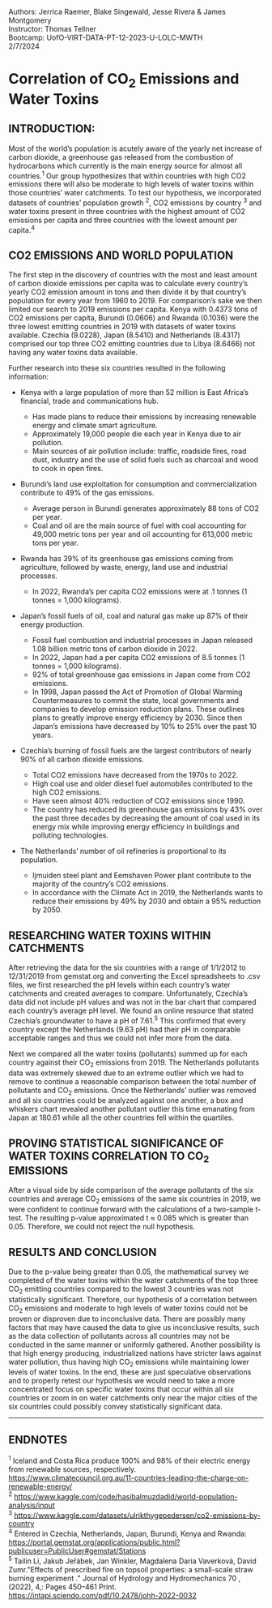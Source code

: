 Authors: Jerrica Raemer, Blake Singewald, Jesse Rivera & James Montgomery<br>
Instructor: Thomas Tellner<br>
Bootcamp: UofO-VIRT-DATA-PT-12-2023-U-LOLC-MWTH<br>
2/7/2024

# Correlation of CO<sub>2</sub> Emissions and Water Toxins

## INTRODUCTION:

  Most of the world’s population is acutely aware of the yearly net increase of carbon dioxide, a greenhouse gas released from the combustion of hydrocarbons which currently is the main energy source for almost all countries.<sup>1</sup> Our group hypothesizes that within countries with high CO2 emissions there will also be moderate to high levels of water toxins within those countries’ water catchments. To test our hypothesis, we incorporated datasets of countries’ population growth <sup>2</sup>, CO2 emissions by country <sup>3</sup> and water toxins present in three countries with the highest amount of CO2 emissions per capita and three countries with the lowest amount per capita.<sup>4</sup> 

## CO2 EMISSIONS AND WORLD POPULATION

  The first step in the discovery of countries with the most and least amount of carbon dioxide emissions per capita was to calculate every country’s yearly CO2 emission amount in tons and then divide it by that country’s population for every year from 1960 to 2019. For comparison’s sake we then limited our search to 2019 emissions per capita. Kenya with 0.4373 tons of CO2 emissions per capita, Burundi (0.0606) and Rwanda (0.1036) were the three lowest emitting countries in 2019 with datasets of water toxins available. Czechia (9.0228), Japan (8.5410) and Netherlands (8.4317) comprised our top three CO2 emitting countries due to Libya (8.6466) not having any water toxins data available.
  
Further research into these six countries resulted in the following information:

* Kenya with a large population of more than 52 million is East Africa’s financial, trade and communications hub.
  * Has made plans to reduce their emissions by increasing renewable energy and climate smart agriculture.
  * Approximately 19,000 people die each year in Kenya due to air pollution.
  * Main sources of air pollution include: traffic, roadside fires, road dust, industry and the use of solid fuels such as charcoal and wood to cook in open fires.

* Burundi’s land use exploitation for consumption and commercialization contribute to 49% of the gas emissions.
  * Average person in Burundi generates approximately 88 tons of CO2 per year.
  * Coal and oil are the main source of fuel with coal accounting for 49,000 metric tons per year and oil accounting for 613,000 metric tons per year.

* Rwanda has 39% of its greenhouse gas emissions coming from agriculture, followed by waste, energy, land use and industrial processes.
  * In 2022, Rwanda’s per capita CO2 emissions were at .1 tonnes (1 tonnes = 1,000 kilograms).

* Japan’s fossil fuels of oil, coal and natural gas make up 87% of their energy production.
  * Fossil fuel combustion and industrial processes in Japan released 1.08 billion metric tons of carbon dioxide in 2022. 
  * In 2022, Japan had a per capita CO2 emissions of 8.5 tonnes (1 tonnes = 1,000 kilograms).
  * 92% of total greenhouse gas emissions in Japan come from CO2 emissions.
  * In 1998, Japan passed the Act of Promotion of Global Warming Countermeasures to commit the state, local governments and companies to develop emission reduction plans. These outlines plans to greatly improve energy efficiency by 2030. Since then Japan’s emissions have decreased by 10% to 25% over the past 10 years.

* Czechia’s burning of fossil fuels are the largest contributors of nearly 90% of all carbon dioxide emissions.
  * Total CO2 emissions have decreased from the 1970s to 2022.
  * High coal use and older diesel fuel automobiles contributed to the high CO2 emissions.
  * Have seen almost 40% reduction of CO2 emissions since 1990.
  * The country has reduced its greenhouse gas emissions by 43% over the past three decades by decreasing the amount of coal used in its energy mix while improving energy efficiency in buildings and polluting technologies.

* The Netherlands’ number of oil refineries is proportional to its population.
  * Ijmuiden steel plant and Eemshaven Power plant contribute to the majority of the country’s CO2 emissions.
  * In accordance with the Climate Act in 2019, the Netherlands wants to reduce their emissions by 49% by 2030 and obtain a 95% reduction by 2050.

 ## RESEARCHING WATER TOXINS WITHIN CATCHMENTS
  After retrieving the data for the six countries with a range of 1/1/2012 to 12/31/2019 from gemstat.org and converting the Excel spreadsheets to .csv files, we first researched the pH levels within each country’s water catchments and created averages to compare. Unfortunately, Czechia’s data did not include pH values and was not in the bar chart that compared each country’s average pH level. We found an online resource that stated Czechia’s groundwater to have a pH of 7.61.<sup>5</sup> This confirmed that every country except the Netherlands (9.63 pH) had their pH in comparable acceptable ranges and thus we could not infer more from the data.
  
  Next we compared all the water toxins (pollutants) summed up for each country against their CO<sub>2</sub> emissions from 2019. The Netherlands pollutants data was extremely skewed due to an extreme outlier which we had to remove to continue a reasonable comparison between the total number of pollutants and CO<sub>2</sub> emissions. Once the Netherlands’ outlier was removed and all six countries could be analyzed against one another, a box and whiskers chart revealed another pollutant outlier this time emanating from Japan at 180.61 while all the other countries fell within the quartiles. 
## PROVING STATISTICAL SIGNIFICANCE OF WATER TOXINS CORRELATION TO CO<sub>2</sub> EMISSIONS
  After a visual side by side comparison of the average pollutants of the six countries and average CO<sub>2</sub> emissions of the same six countries in 2019, we were confident to continue forward with the calculations of a two-sample t-test. The resulting p-value approximated t ≈ 0.085 which is greater than 0.05. Therefore, we could not reject the null hypothesis.
## RESULTS AND CONCLUSION
  Due to the p-value being greater than 0.05, the mathematical survey we completed of the water toxins within the water catchments of the top three CO<sub>2</sub> emitting countries compared to the lowest 3 countries was not statistically significant. Therefore, our hypothesis of a correlation between CO<sub>2</sub> emissions and moderate to high levels of water toxins could not be proven or disproven due to inconclusive data. There are possibly many factors that may have caused the data to give us inconclusive results, such as the data collection of pollutants across all countries may not be conducted in the same manner or uniformly gathered. Another possibility is that high energy producing, industrialized nations have stricter laws against water pollution, thus having high CO<sub>2</sub> emissions while maintaining lower levels of water toxins. In the end, these are just speculative observations and to properly retest our hypothesis we would need to take a more concentrated focus on specific water toxins that occur within all six countries or zoom in on water catchments only near the major cities of the six countries could possibly convey statistically significant data. 

_______________________________________________________________________________________________________________________________________________________________________________
## ENDNOTES
<sup>1</sup> Iceland and Costa Rica produce 100% and 98% of their electric energy from renewable sources, respectively. https://www.climatecouncil.org.au/11-countries-leading-the-charge-on-renewable-energy/<br>
<sup>2</sup> https://www.kaggle.com/code/hasibalmuzdadid/world-population-analysis/input<br>
<sup>3</sup> https://www.kaggle.com/datasets/ulrikthygepedersen/co2-emissions-by-country<br>
<sup>4</sup> Entered in Czechia, Netherlands, Japan, Burundi, Kenya and Rwanda: https://portal.gemstat.org/applications/public.html?publicuser=PublicUser#gemstat/Stations<br>
<sup>5</sup> Tailin Li, Jakub Jeřábek, Jan Winkler, Magdalena Daria Vaverková, David Zumr."Effects of prescribed fire on topsoil properties: a small-scale straw burning experiment ." Journal of Hydrology and Hydromechanics 70 ,(2022), 4,: Pages 450–461 Print. https://intapi.sciendo.com/pdf/10.2478/johh-2022-0032<br>

